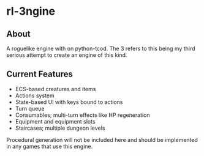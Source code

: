 # rl-3ngine
## About
A roguelike engine with on python-tcod. The 3 refers to this being my third serious attempt to create an engine of this kind.
## Current Features
+ ECS-based creatures and items
+ Actions system
+ State-based UI with keys bound to actions
+ Turn queue
+ Consumables; multi-turn effects like HP regeneration
+ Equipment and equipment slots
+ Staircases; multiple dungeon levels

Procedural generation will not be included here and should be implemented in any games that use this engine.
